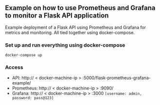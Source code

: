 ## Example on how to use Prometheus and Grafana to monitor a Flask API application

Example deployment of a Flask API using Prometheus and Grafana for metrics and monitoring. All tied together using docker-compose.


### Set up and run everything using docker-compose

```
docker-compose up
```

### Access

* API: http:// < docker-machine-ip > :5000/flask-prometheus-grafana-example/
* Prometheus: http:// < docker-machine-ip > :9090/
* Grafana: http:// < docker-machine-ip > :3000 `[username: admin, password: pass@123]`

